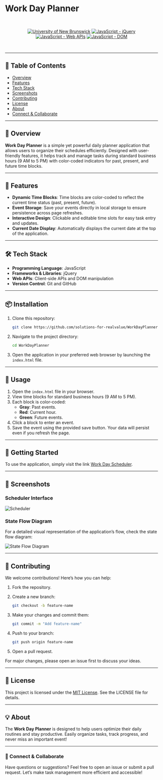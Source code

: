 # Work Day Planner

<br/>
<p align="center">
    <a href="https://unb.ca/cel/bootcamps/coding.html">
        <img alt="University of New Brunswick" src="https://img.shields.io/static/v1.svg?label=bootcamp&message=UNB&color=red" /></a>
    <a href="https://jquery.com/" >
        <img alt="JavaScript - jQuery" src="https://img.shields.io/static/v1.svg?label=JavaScripts&message=jQuery&color=blue" /></a>
    <a href="https://developer.mozilla.org/en-US/docs/Learn/JavaScript/Client-side_web_APIs/Introduction" >
        <img alt="JavaScript - Web APIs" src="https://img.shields.io/static/v1.svg?label=JavaScripts&message=Web APIs&color=green" /></a>
    <a href="https://developer.mozilla.org/en-US/docs/Web/API/Document_Object_Model/Traversing_an_HTML_table_with_JavaScript_and_DOM_Interfaces" >
        <img alt="JavaScript - DOM" src="https://img.shields.io/static/v1.svg?label=JavaScript&message=DOM&color=violet" /></a>
</p>
<br/>

---

## 📖 Table of Contents

- [Overview](#-overview)
- [Features](#-features)
- [Tech Stack](#-tech-stack)
- [Screenshots](#-camera-screenshots)
- [Contributing](#-contributing)
- [License](#-license)
- [About](#-about)
- [Connect & Collaborate](#-connect--collaborate)

---

## 🌟 Overview

**Work Day Planner** is a simple yet powerful daily planner application that allows users to organize their schedules efficiently. Designed with user-friendly features, it helps track and manage tasks during standard business hours (9 AM to 5 PM) with color-coded indicators for past, present, and future time blocks.

---

## 🚀 Features

- **Dynamic Time Blocks**: Time blocks are color-coded to reflect the current time status (past, present, future).
- **Event Storage**: Save your events directly in local storage to ensure persistence across page refreshes.
- **Interactive Design**: Clickable and editable time slots for easy task entry and updates.
- **Current Date Display**: Automatically displays the current date at the top of the application.

---

## 🛠️ Tech Stack

- **Programming Language**: JavaScript
- **Frameworks & Libraries**: jQuery
- **Web APIs**: Client-side APIs and DOM manipulation
- **Version Control**: Git and GitHub

---

## 📦 Installation

1. Clone this repository:

    ```bash
    git clone https://github.com/solutions-for-realvalue/WorkDayPlanner.git
    ```

2. Navigate to the project directory:

    ```bash
    cd WorkDayPlanner
    ```

3. Open the application in your preferred web browser by launching the `index.html` file.

---

## 🎯 Usage

1. Open the `index.html` file in your browser.
2. View time blocks for standard business hours (9 AM to 5 PM).
3. Each block is color-coded:
   - **Gray**: Past events.
   - **Red**: Current hour.
   - **Green**: Future events.
4. Click a block to enter an event.
5. Save the event using the provided save button. Your data will persist even if you refresh the page.

---

## 🏁 Getting Started

To use the application, simply visit the link [Work Day Scheduler][scheduler-link].

---

## 📸 Screenshots

### Scheduler Interface

![Scheduler](https://github.com/solutions-for-realvalue/WorkDayPlanner/blob/main/assets/img/Scheduler.png)

### State Flow Diagram

For a detailed visual representation of the application’s flow, check the state flow diagram:

![State Flow Diagram](https://github.com/solutions-for-realvalue/WorkDayPlanner/blob/main/assets/img/Work%20Day%20Scheduler%20State%20Diagram%20v1.png)

---

## 🤝 Contributing

We welcome contributions! Here’s how you can help:

1. Fork the repository.
2. Create a new branch:

    ```bash
    git checkout -b feature-name
    ```

3. Make your changes and commit them:

    ```bash
    git commit -m "Add feature-name"
    ```

4. Push to your branch:

    ```bash
    git push origin feature-name
    ```

5. Open a pull request.

For major changes, please open an issue first to discuss your ideas.

---

## 📜 License

This project is licensed under the [MIT License](https://opensource.org/license/mit/). See the LICENSE file for details.

---

## 💡 About

The **Work Day Planner** is designed to help users optimize their daily routines and stay productive. Easily organize tasks, track progress, and never miss an important event!

---

### 🤝 Connect & Collaborate

Have questions or suggestions? Feel free to open an issue or submit a pull request. Let’s make task management more efficient and accessible!

[scheduler-link]: <https://solutions-for-realvalue.github.io/WorkDayPlanner/>
[state-flow]: <https://github.com/solutions-for-realvalue/WorkDayScheduler/blob/main/assets/img/Work%20Day%20Scheduler%20State%20Diagram%20v1.png>
[MIT]: <https://github.com/solutions-for-realvalue/WorkDayScheduler/blob/main/README.md>

